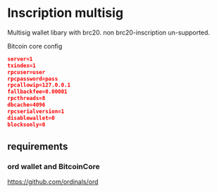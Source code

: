 # Inscription multisig

Multisig wallet libary with brc20.
non brc20-inscription un-supported.

Bitcoin core config
```json
server=1
txindex=1
rpcuser=user
rpcpassword=pass
rpcallowip=127.0.0.1
fallbackfee=0.00001
rpcthreads=8
dbcache=4096
rpcserialversion=1
disablewallet=0
blocksonly=0
```


## requirements

### ord wallet and BitcoinCore
 https://github.com/ordinals/ord


  